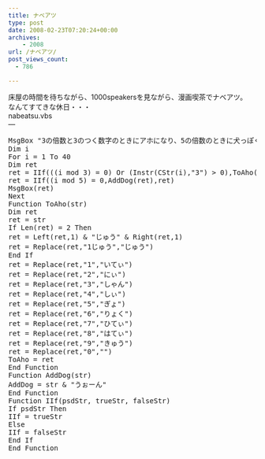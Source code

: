 ```yaml
---
title: ナベアツ
type: post
date: 2008-02-23T07:20:24+00:00
archives:
    - 2008
url: /ナベアツ/
post_views_count:
  - 786

---
```

床屋の時間を待ちながら、1000speakersを見ながら、漫画喫茶でナベアツ。  
なんてすてきな休日・・・  
nabeatsu.vbs  
&#8212;

<pre>MsgBox "3の倍数と3のつく数字のときにアホになり、5の倍数のときに犬っぽくなります。（40までいくよ）"
Dim i
For i = 1 To 40
Dim ret
ret = IIf(((i mod 3) = 0) Or (Instr(CStr(i),"3") > 0),ToAho(CStr(i)),CStr(i))
ret = IIf((i mod 5) = 0,AddDog(ret),ret)
MsgBox(ret)
Next
Function ToAho(str)
Dim ret
ret = str
If Len(ret) = 2 Then
ret = Left(ret,1) & "じゅう" & Right(ret,1)
ret = Replace(ret,"1じゅう","じゅう")
End If
ret = Replace(ret,"1","いてぃ")
ret = Replace(ret,"2","にぃ")
ret = Replace(ret,"3","しゃん")
ret = Replace(ret,"4","しぃ")
ret = Replace(ret,"5","ぎょ")
ret = Replace(ret,"6","りょく")
ret = Replace(ret,"7","ひてぃ")
ret = Replace(ret,"8","はてぃ")
ret = Replace(ret,"9","きゅう")
ret = Replace(ret,"0","")
ToAho = ret
End Function
Function AddDog(str)
AddDog = str & "うぉーん"
End Function
Function IIf(psdStr, trueStr, falseStr)
If psdStr Then
IIf = trueStr
Else
IIf = falseStr
End If
End Function
</pre>